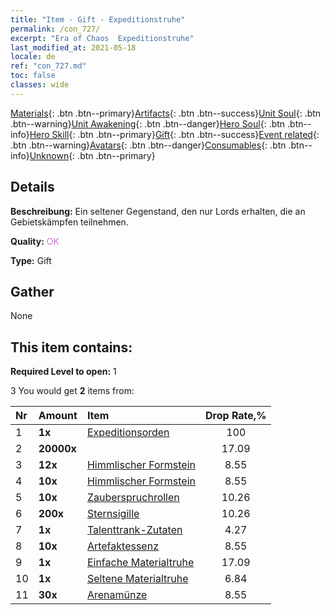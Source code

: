 ```yaml
---
title: "Item - Gift - Expeditionstruhe"
permalink: /con_727/
excerpt: "Era of Chaos  Expeditionstruhe"
last_modified_at: 2021-05-18
locale: de
ref: "con_727.md"
toc: false
classes: wide
---
```

 [Materials](/ItemsDE/){: .btn .btn--primary}[Artifacts](/ItemsDE/Artifacts/){: .btn .btn--success}[Unit Soul](/ItemsDE/UnitSoul/){: .btn .btn--warning}[Unit Awakening](/ItemsDE/UnitAwakening/){: .btn .btn--danger}[Hero Soul](/ItemsDE/HeroSoul/){: .btn .btn--info}[Hero Skill](/ItemsDE/HeroSkill/){: .btn .btn--primary}[Gift](/ItemsDE/Gift/){: .btn .btn--success}[Event related](/ItemsDE/Events/){: .btn .btn--warning}[Avatars](/ItemsDE/Avatars/){: .btn .btn--danger}[Consumables](/ItemsDE/Consumables/){: .btn .btn--info}[Unknown](/ItemsDE/Unknown/){: .btn .btn--primary}

## Details
 **Beschreibung:** Ein seltener Gegenstand, den nur Lords erhalten, die an Gebietskämpfen teilnehmen.

 **Quality:** <span style="color: #DA70D6">OK</span>

 **Type:** Gift

## Gather

  None

## This item contains:

 **Required Level to open:** 1

 3 You would get **2** items  from:

  | Nr | Amount |     Item    | Drop Rate,% |
  |:---|:-------|:------------|:---------:|
  | 1 |  **1x** | [Expeditionsorden](/ItemsDE/con_875/) | 100 | 
  | 2 |  **20000x** | <i class="fas fa-coins"/> | 17.09 | 
  | 3 |  **12x** | [Himmlischer Formstein](/ItemsDE/art_188/) | 8.55 | 
  | 4 |  **10x** | [Himmlischer Formstein](/ItemsDE/art_188/) | 8.55 | 
  | 5 |  **10x** | [Zauberspruchrollen](/ItemsDE/con_694/) | 10.26 | 
  | 6 |  **200x** | [Sternsigille](/ItemsDE/con_876/) | 10.26 | 
  | 7 |  **1x** | [Talenttrank-Zutaten](/ItemsDE/con_1120/) | 4.27 | 
  | 8 |  **10x** | [Artefaktessenz](/ItemsDE/con_905/) | 8.55 | 
  | 9 |  **1x** | [Einfache Materialtruhe](/ItemsDE/con_756/) | 17.09 | 
  | 10 |  **1x** | [Seltene Materialtruhe](/ItemsDE/con_757/) | 6.84 | 
  | 11 |  **30x** | [Arenamünze](/ItemsDE/con_903/) | 8.55 | 
